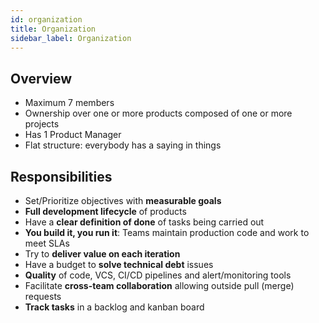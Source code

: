 ```yaml
---
id: organization
title: Organization
sidebar_label: Organization
---
```


## Overview

- Maximum 7 members
- Ownership over one or more products composed of one or more projects
- Has 1 Product Manager
- Flat structure: everybody has a saying in things

## Responsibilities

- Set/Prioritize objectives with **measurable goals**
- **Full development lifecycle** of products
- Have a **clear definition of done** of tasks being carried out
- **You build it, you run it**: Teams maintain production code and work to meet SLAs
- Try to **deliver value on each iteration**
- Have a budget to **solve technical debt** issues
- **Quality** of code, VCS, CI/CD pipelines and alert/monitoring tools
- Facilitate **cross-team collaboration** allowing outside pull (merge) requests
- **Track tasks** in a backlog and kanban board